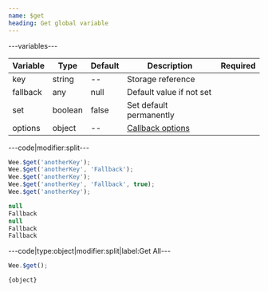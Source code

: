 ```yaml
---
name: $get
heading: Get global variable
---
```


---variables---

| Variable | Type | Default | Description | Required |
| -- | -- | -- | -- | -- |
| key | string | -- | Storage reference ||
| fallback | any | null | Default value if not set ||
| set | boolean | false | Set default permanently ||
| options | object | -- | [Callback options](/script/#functions) ||

---code|modifier:split---

```javascript
Wee.$get('anotherKey');
Wee.$get('anotherKey', 'Fallback');
Wee.$get('anotherKey');
Wee.$get('anotherKey', 'Fallback', true);
Wee.$get('anotherKey');
```

```javascript
null
Fallback
null
Fallback
Fallback
```

---code|type:object|modifier:split|label:Get All---

```javascript
Wee.$get();
```

```javascript
{object}
```
